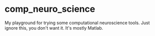 # comp_neuro_science

My playground for trying some computational neuroscience tools. Just ignore this, you don't want it. It's mostly Matlab.
